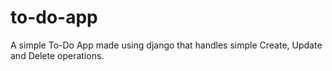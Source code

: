 # to-do-app
A simple To-Do App made using django that handles simple Create, Update and Delete operations.
<br>
<br>
<!--[![Screenshot-2021-04-05-at-6-12-36-PM.png](https://i.postimg.cc/DfxfsmW5/Screenshot-2021-04-05-at-6-12-36-PM.png)](https://postimg.cc/Hj7C1Y97)-->
